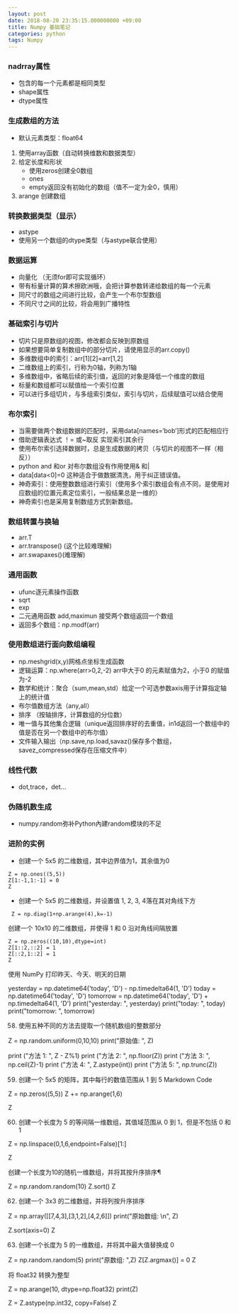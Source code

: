 ```yaml
---
layout: post
date: 2018-08-20 23:35:15.000000000 +09:00
title: Numpy 基础笔记
categories: python
tags: Numpy
---
```


### nadrray属性

- 包含的每一个元素都是相同类型
- shape属性
- dtype属性

### 生成数组的方法

- 默认元素类型：float64
1. 使用array函数（自动转换维数和数据类型）
2. 给定长度和形状 
    - 使用zeros创建全0数组
    - ones
    - empty返回没有初始化的数组（值不一定为全0，慎用）
3. arange 创建数组

### 转换数据类型（显示）

- astype
- 使用另一个数组的dtype类型（与astype联合使用）

### 数据运算

- 向量化 （无须for即可实现循环）
- 带有标量计算的算术擦欧洲哦，会把计算参数转递给数组的每一个元素
- 同尺寸的数组之间进行比较，会产生一个布尔型数组
- 不同尺寸之间的比较，将会用到广播特性

### 基础索引与切片

- 切片只是原数组的视图，修改都会反映到原数组
- 如果想要简单复制数组中的部分切片，请使用显示的arr.copy()
- 多维数组中的索引：arr[1][2]=arr[1,2]
- 二维数组上的索引，行称为0轴，列称为1轴
- 多维数组中，省略后续的索引值，返回的对象是降低一个维度的数组
- 标量和数组都可以赋值给一个索引位置
- 可以进行多组切片，与多组索引类似，索引与切片，后续赋值可以结合使用

### 布尔索引

- 当需要做两个数组数据的匹配时，采用data[names=‘bob’]形式的匹配相应行
- 借助逻辑表达式 ！= 或~取反 实现索引其余行
- 使用布尔索引选择数据时，总是生成数据的拷贝（与切片的视图不一样（相反））
- python and 和or 对布尔数组没有作用使用& 和|
- data[data<0]=0 这种适合于做数据清洗，用于纠正错误值。
- 神奇索引：使用整数数组进行索引（使用多个索引数组会有点不同，是使用对应数组的位置元素定位索引，一般结果总是一维的）
- 神奇索引也是采用复制数组方式到新数组。

### 数组转置与换轴

- arr.T
- arr.transpose() (这个比较难理解)
- arr.swapaxes()(难理解)

### 通用函数

- ufunc逐元素操作函数
- sqrt 
- exp
- 二元通用函数 add,maximun 接受两个数组返回一个数组
- 返回多个数组：np.modf(arr)

### 使用数组进行面向数组编程

- np.meshgrid(x,y)网格点坐标生成函数
- 逻辑运算：np.where(arr>0,2,-2) arr中大于0 的元素赋值为2，小于0 的赋值为-2
- 数学和统计：聚合（sum,mean,std）给定一个可选参数axis用于计算指定轴上的统计值
- 布尔值数组方法（any,all）
- 排序 （按轴排序，计算数组的分位数）
- 唯一值与其他集合逻辑（unique返回排序好的去重值，in1d返回一个数组中的值是否在另一个数组中的布尔值）
- 文件输入输出（np.save,np.load,savaz()保存多个数组，savez_compressed保存在压缩文件中）

### 线性代数

- dot,trace，det...

### 伪随机数生成

- numpy.random弥补Python內建random模块的不足


### 进阶的实例

-  创建一个 5x5 的二维数组，其中边界值为1，其余值为0

```
Z = np.ones((5,5))
Z[1:-1,1:-1] = 0
Z
```

- 创建一个 5x5 的二维数组，并设置值 1, 2, 3, 4落在其对角线下方


```
 Z = np.diag(1+np.arange(4),k=-1)
```

 创建一个 10x10 的二维数组，并使得 1 和 0 沿对角线间隔放置

```
Z = np.zeros((10,10),dtype=int)
Z[1::2,::2] = 1
Z[::2,1::2] = 1
Z
```

使用 NumPy 打印昨天、今天、明天的日期

yesterday = np.datetime64('today', 'D') - np.timedelta64(1, 'D')
today     = np.datetime64('today', 'D')
tomorrow  = np.datetime64('today', 'D') + np.timedelta64(1, 'D')
print("yesterday: ", yesterday)
print("today: ", today)
print("tomorrow: ", tomorrow)

58. 使用五种不同的方法去提取一个随机数组的整数部分

Z = np.random.uniform(0,10,10)
print("原始值: ", Z)

print ("方法 1: ", Z - Z%1)
print ("方法 2: ", np.floor(Z))
print ("方法 3: ", np.ceil(Z)-1)
print ("方法 4: ", Z.astype(int))
print ("方法 5: ", np.trunc(Z))


59. 创建一个 5x5 的矩阵，其中每行的数值范围从 1 到 5
Markdown Code      

Z = np.zeros((5,5))
Z += np.arange(1,6)

Z


60. 创建一个长度为 5 的等间隔一维数组，其值域范围从 0 到 1，但是不包括 0 和 1

Z = np.linspace(0,1,6,endpoint=False)[1:]

Z

 创建一个长度为10的随机一维数组，并将其按升序排序¶

Z = np.random.random(10)
Z.sort()
Z

62. 创建一个 3x3 的二维数组，并将列按升序排序

Z = np.array([[7,4,3],[3,1,2],[4,2,6]])
print("原始数组: \n", Z)

Z.sort(axis=0)
Z


63. 创建一个长度为 5 的一维数组，并将其中最大值替换成 0

Z = np.random.random(5)
print("原数组: ",Z)
Z[Z.argmax()] = 0
Z


将 float32 转换为整型

Z = np.arange(10, dtype=np.float32)
print(Z)

Z = Z.astype(np.int32, copy=False)
Z